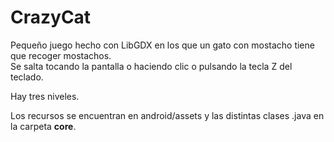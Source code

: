 # CrazyCat    
Pequeño juego hecho con LibGDX en los que un gato con mostacho tiene que recoger mostachos.    
Se salta tocando la pantalla o haciendo clic o pulsando la tecla Z del teclado.    

Hay tres niveles.    

Los recursos se encuentran en android/assets y las distintas clases .java en la carpeta **core**.
